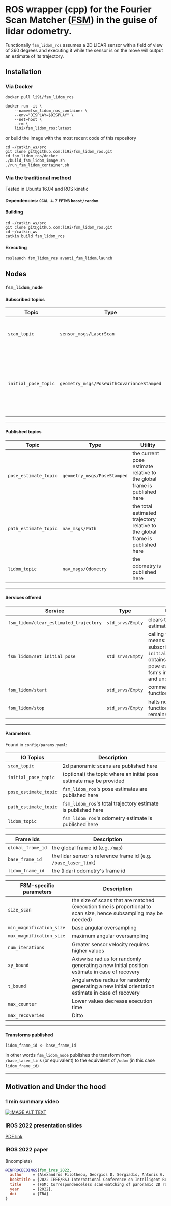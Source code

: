 # ROS wrapper (cpp) for the Fourier Scan Matcher ([FSM](https://github.com/li9i/fsm)) in the guise of lidar odometry.

Functionally `fsm_lidom_ros` assumes a 2D LIDAR sensor with a field of view of
360 degrees and executing it while the sensor is on the move will output an estimate
of its trajectory.


## Installation

### Via Docker

```
docker pull li9i/fsm_lidom_ros

docker run -it \
    --name=fsm_lidom_ros_container \
    --env="DISPLAY=$DISPLAY" \
    --net=host \
    --rm \
    li9i/fsm_lidom_ros:latest
```

or build the image with the most recent code of this repository

```
cd ~/catkin_ws/src
git clone git@github.com:li9i/fsm_lidom_ros.git
cd fsm_lidom_ros/docker
./build_fsm_lidom_image.sh
./run_fsm_lidom_container.sh
```

### Via the traditional method

Tested in Ubuntu 16.04 and ROS kinetic

#### Dependencies: `CGAL 4.7` `FFTW3` `boost/random`

#### Building

```
cd ~/catkin_ws/src
git clone git@github.com:li9i/fsm_lidom_ros.git
cd ~/catkin_ws
catkin build fsm_lidom_ros
```

#### Executing

```
roslaunch fsm_lidom_ros avanti_fsm_lidom.launch
```

## Nodes

### `fsm_lidom_node`

#### Subscribed topics

| Topic                | Type                                     | Utility                                                                                |
| -------------------- | ---------------------------------------- | ---------------------------------------------------------------------------------------|
| `scan_topic`         | `sensor_msgs/LaserScan`                  | 2d panoramic scans are published here                                                  |
| `initial_pose_topic` | `geometry_msgs/PoseWithCovarianceStamped`| optional---for setting the very first pose estimate to something other than the origin |

---

#### Published topics

| Topic                 | Type                        | Utility                                                                       |
| --------------------- | ----------------------------| ------------------------------------------------                              |
| `pose_estimate_topic` | `geometry_msgs/PoseStamped` | the current pose estimate relative to the global frame is published here      |
| `path_estimate_topic` | `nav_msgs/Path`             | the total estimated trajectory relative to the global frame is published here |
| `lidom_topic`         | `nav_msgs/Odometry`         | the odometry is published here                                                |

---

#### Services offered

| Service                                | Type             | Utility                                                                                                                                          |
| -------------------------------------- | ---------------- | ------------------------------------------------------------------------------------------------------------------------------------------------ |
| `fsm_lidom/clear_estimated_trajectory` | `std_srvs/Empty` | clears the vector of estimated poses                                                                                                             |
| `fsm_lidom/set_initial_pose`           | `std_srvs/Empty` | calling this service means: node subscribes to `initial_pose_topic`, obtains the latest pose estimate, sets fsm's initial pose, and unsubscribes |
| `fsm_lidom/start`                      | `std_srvs/Empty` | commences node functionality                                                                                                                     |
| `fsm_lidom/stop`                       | `std_srvs/Empty` | halts node functionality (node remains alive)                                                                                                    |

---

#### Parameters

Found in `config/params.yaml`:

| IO Topics                | Description                                                         |
| ------------------------ | ------------------------------------------------------------------- |
| `scan_topic`             | 2d panoramic scans are published here                               |
| `initial_pose_topic`     | (optional) the topic where an initial pose estimate may be provided |
| `pose_estimate_topic`    | `fsm_lidom_ros`'s pose estimates are published here                 |
| `path_estimate_topic`    | `fsm_lidom_ros`'s total trajectory estimate is published here       |
| `lidom_topic`            | `fsm_lidom_ros`'s odometry estimate is published here               |

| Frame ids         | Description                                                     |
| ----------------- | -------------------------------------                           |
| `global_frame_id` | the global frame id (e.g. `/map`)                               |
| `base_frame_id`   | the lidar sensor's reference frame id (e.g. `/base_laser_link`) |
| `lidom_frame_id`  | the (lidar) odometry's frame id                                 |

| FSM-specific parameters  | Description                                                                                                       |
| ------------------------ | ----------------------------------------------------------------------------------------------------------------- |
| `size_scan`              | the size of scans that are matched (execution time is proportional to scan size, hence subsampling may be needed) |
| `min_magnification_size` | base angular oversampling                                                                                         |
| `max_magnification_size` | maximum angular oversampling                                                                                      |
| `num_iterations`         | Greater sensor velocity requires higher values                                                                    |
| `xy_bound`               | Axiswise radius for randomly generating a new initial position estimate in case of recovery                       |
| `t_bound`                | Angularwise radius for randomly generating a new initial orientation estimate in case of recovery                 |
| `max_counter`            | Lower values decrease execution time                                                                              |
| `max_recoveries`         | Ditto                                                                                                             |

---

#### Transforms published

```
lidom_frame_id <- base_frame_id
```

in other words `fsm_lidom_node` publishes the transform from `/base_laser_link`
(or equivalent) to the equivalent of `/odom` (in this case `lidom_frame_id`)

---

## Motivation and Under the hood

### 1 min summary video
[![IMAGE ALT TEXT](http://img.youtube.com/vi/hB4qsHCEXGI/0.jpg)](http://www.youtube.com/watch?v=hB4qsHCEXGI "1 min summary video")

### IROS 2022 presentation slides
[PDF link](https://raw.githubusercontent.com/li9i/fsm_presentation_iros22/master/main.pdf)

### IROS 2022 paper

(Incomplete)

```bibtex
@INPROCEEDINGS{fsm_iros_2022,
  author    = {Alexandros Filotheou, Georgios D. Sergiadis, Antonis G. Dimitriou},
  booktitle = {2022 IEEE/RSJ International Conference on Intelligent Robots and Systems (IROS)},
  title     = {FSM: Correspondenceless scan-matching of panoramic 2D range scans},
  year      = {2022},
  doi       = {TBA}
}
